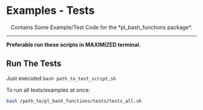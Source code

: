 # Examples - Tests

<p align="center">Contains Some Example/Test Code for the *pl_bash_functions package*.</p>


---

**Preferable run these scripts in MAXIMIZED terminal.**


## Run The Tests

Just executed `bash path_to_test_script,sh`

To run all tests/examples at once:

```bash
bash /path_to/pl_bash_functions/tests/tests_all.sh
```
